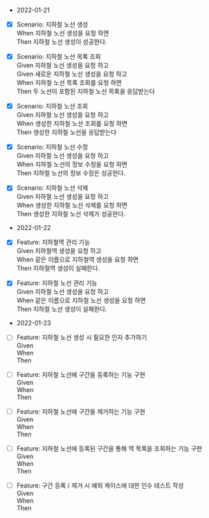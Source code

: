 
- 2022-01-21

- [X] Scenario: 지하철 노선 생성 <br>
    When 지하철 노선 생성을 요청 하면 <br>
    Then 지하철 노선 생성이 성공한다. <br>

- [X] Scenario: 지하철 노선 목록 조회 <br>
Given 지하철 노선 생성을 요청 하고 <br>
Given 새로운 지하철 노선 생성을 요청 하고 <br>
When 지하철 노선 목록 조회를 요청 하면 <br>
Then 두 노선이 포함된 지하철 노선 목록을 응답받는다 <br>

- [X] Scenario: 지하철 노선 조회 <br>
Given 지하철 노선 생성을 요청 하고 <br>
When 생성한 지하철 노선 조회를 요청 하면 <br>
Then 생성한 지하철 노선을 응답받는다 <br>

- [X] Scenario: 지하철 노선 수정 <br>
Given 지하철 노선 생성을 요청 하고 <br>
When 지하철 노선의 정보 수정을 요청 하면 <br>
Then 지하철 노선의 정보 수정은 성공한다. <br>

- [X] Scenario: 지하철 노선 삭제 <br>
Given 지하철 노선 생성을 요청 하고 <br>
When 생성한 지하철 노선 삭제를 요청 하면 <br>
Then 생성한 지하철 노선 삭제가 성공한다. <br>

- 2022-01-22

- [X] Feature: 지하철역 관리 기능 <br>
Given 지하철역 생성을 요청 하고 <br>
When 같은 이름으로 지하철역 생성을 요청 하면 <br>
Then 지하철역 생성이 실패한다. <br>

- [X] Feature: 지하철 노선 관리 기능 <br>
Given 지하철 노선 생성을 요청 하고 <br>
When 같은 이름으로 지하철 노선 생성을 요청 하면 <br>
Then 지하철 노선 생성이 실패한다. <br>
    
- 2022-01-23

- [ ] Feature: 지하철 노선 생성 시 필요한 인자 추가하기 <br>
  Given <br>
  When  <br>
  Then  <br>
  
- [ ] Feature: 지하철 노선에 구간을 등록하는 기능 구현<br>
  Given <br>
  When  <br>
  Then  <br>
  
- [ ] Feature: 지하철 노선에 구간을 제거하는 기능 구현<br>
  Given <br>
  When  <br>
  Then  <br>
  
- [ ] Feature: 지하철 노선에 등록된 구간을 통해 역 목록을 조회하는 기능 구현<br>
  Given <br>
  When  <br>
  Then  <br>
  
- [ ] Feature: 구간 등록 / 제거 시 예외 케이스에 대한 인수 테스트 작성<br>
  Given <br>
  When  <br>
  Then  <br>